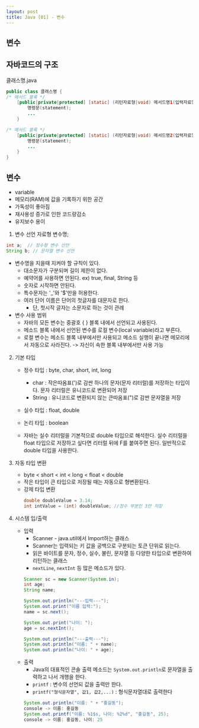 ```yaml
---
layout: post
title: Java [01] - 변수
---
```


## 변수


## 자바코드의 구조

클래스명.java

```java
public class 클래스명 {
/* 메서드 블록 */
    [public|private|protected] [static] (리턴자료형|void) 메서드명1(입력자료형 매개변수, ...) {
        명령문(statement);
		...
	}

/* 메서드 블록 */
    [public|private|protected] [static] (리턴자료형|void) 메서드명2(입력자료형 매개변수, ...) {
        명령문(statement);
        ...
    }
}

```

## 변수
- variable
- 메모리(RAM)에 값을 기록하기 위한 공간
- 가독성이 좋아짐
- 재사용성 증가로 인한 코드량감소
- 유지보수 용이

1. 변수 선언
    자료형 변수명;
```java
int a;  // 정수형 변수 선언
String b; // 문자열 변수 선언
```
- 변수명을 지을때 지켜야 할 규칙이 있다.
	- 대소문자가 구분되며 길이 제한이 없다.
	- 예약어를 사용하면 안된다. ex) true, final, String 등
	- 숫자로 시작하면 안된다.
	- 특수문자는 '_'와 '$'만을 허용한다.
	- 여러 단어 이름은 단어의 첫글자를 대문자로 한다. 
		- 단, 첫시작 글자는 소문자로 하는 것이 관례
- 변수 사용 범위
	- 자바의 모든 변수는 중괄호 { } 블록 내에서 선언되고 사용된다. 
	- 메소드 블록 내에서 선언된 변수를 로컬 변수(local variable)라고 부른다. 
	- 로컬 변수는 메소드 블록 내부에서만 사용되고 메소드 실행이 끝나면 메모리에서 자동으로 사라진다. -> 자신이 속한 블록 내부에서만 사용 가능


2. 기본 타입

	- 정수 타입	: byte, char, short, int, long
		- char : 작은따옴표(')로 감싼 하나의 문자(문자 리터럴)를 저장하는 타입이다. 문자 리터럴은 유니코드로 변환되어 저장
		- String : 유니코드로 변환되지 않는 큰따옴표(")로 감싼 문자열을 저장
	- 실수 타입	: float, double
	- 논리 타입	: boolean

	- 자바는 실수 리터럴을 기본적으로 double 타입으로 해석한다. 실수 리터럴을 float 타입으로 저장하고 싶다면 리터럴 뒤에 F를 붙여주면 된다. 일반적으로 double 타입을 사용한다.

3. 자동 타입 변환
	- byte < short < int < long < float < double
	- 작은 타입이 큰 타입으로 저장될 때는 자동으로 형변환된다.
	- 강제 타입 변환
		```java
		double doubleValue = 3.14;
		int intValue = (int) doubleValue; //정수 부분인 3만 저장
		```
4. 시스템 입/출력
	- 입력
		- Scanner - java.util에서 Import하는 클래스
		- Scanner는 입력되는 키 값을 공백으로 구분되는 토큰 단위로 읽는다.
		- 읽은 바이트를 문자, 정수, 실수, 불린, 문자열 등 다양한 타입으로 변환하여 리턴하는 클래스
		- `nextLine`, `nextInt` 등 많은 메소드가 있다.
		```java
		Scanner sc = new Scanner(System.in);
		int age;
		String name;
		
		System.out.println("---입력---");
		System.out.print("이름 입력:");
		name = sc.next();
		
		System.out.print("나이: ");
		age = sc.nextInt();
		
		System.out.println("---출력---");
		System.out.println("이름: " + name);
		System.out.println("나이: " + age);
		```
	- 출력
		- Java의 대표적인 콘솔 출력 메소드는 `System.out.println`로 문자열을 출력하고 나서 개행을 한다.
		- `printf` : 변수의 선언되 값을 출력만 한다.
		- `printf("형식문자열", 값1, 값2,...)` : 형식문자열대로 출력한다
		```java
		System.out.println("이름: " + "홍길동"); 
		console -> 이름: 홍길동
		System.out.printf("이름: %1$s, 나이: %2%d", "홍길동", 25); 
		console -> 이름: 홍길동, 나이: 25
		```
